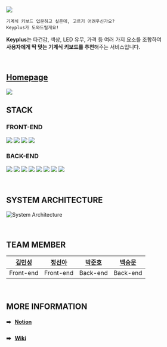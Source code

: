 <br />

<img src="https://media.discordapp.net/attachments/880163201872961636/895863859305398282/keyplus_logo.png" />


```
기계식 키보드 입문하고 싶은데, 고르기 어려우신가요?
Keyplus가 도와드릴게요!
```
**Keyplus**는 타건감, 색상, LED 유무, 가격 등 여러 가지 요소를 조합하여   
**사용자에게 딱 맞는 기계식 키보드를 추천**해주는 서비스입니다.

<br />
<h2><a href="https://keyplus.kr"><strong>Homepage</strong></a></h2>


<img src="https://media.discordapp.net/attachments/871554528389005335/892987580147175484/landing.png" />

<br />


## STACK
### FRONT-END
<p>
  <img src="https://img.shields.io/badge/JavaScript-F7DF1E?style=flat-square"/>
  <img src="https://img.shields.io/badge/React-61DAFB?style=flat-square"/>
  <img src="https://img.shields.io/badge/Redux-764ABC?style=flat-square"/>
  <img src="https://img.shields.io/badge/SCSS-CC6699?style=flat-square"/>
</p>

### BACK-END

<p>
  <img src="https://img.shields.io/badge/Node.js-339933?style=flat-square"/>
  <img src="https://img.shields.io/badge/Express.js-000000?style=flat-square"/>
  <img src="https://img.shields.io/badge/MySQL-4479A1?style=flat-square"/>
  <img src="https://img.shields.io/badge/Sequelize-40AEF0?style=flat-square"/>
  <img src="https://img.shields.io/badge/multer-FF9E0F?style=flat-square"/>
  <img src="https://img.shields.io/badge/Bcrypt-41454A?style=flat-square"/>
  <img src="https://img.shields.io/badge/JWT-EF2D5E?style=flat-square"/>
  <img src="https://img.shields.io/badge/Nodemailer-339933?style=flat-square"/>
</p>


<br />

## SYSTEM ARCHITECTURE
![System Architecture](https://media.discordapp.net/attachments/871554528389005335/896256117016002640/Web_App_Reference_Architecture_V2_10.png?width=1732&height=1027)


<br />


## TEAM MEMBER
| <a href="https://github.com/chloemk">김민성</a>  | <a href="https://github.com/seona-jung">정선아</a>   | <a href="https://github.com/do8972">박준호</a>  | <a href="https://github.com/goodbsm2421">백승문</a>  |
| :----: |:----:| :----:| :---:|
| Front-end | Front-end | Back-end |Back-end |

<br />


## MORE INFORMATION
#### :arrow_right: &nbsp; [Notion](https://www.notion.so/10-29plus-Keyplus-2944b227228343aaa5671faab5763cd8)
#### :arrow_right: &nbsp; [Wiki](https://github.com/codestates/Keyplus/wiki)
